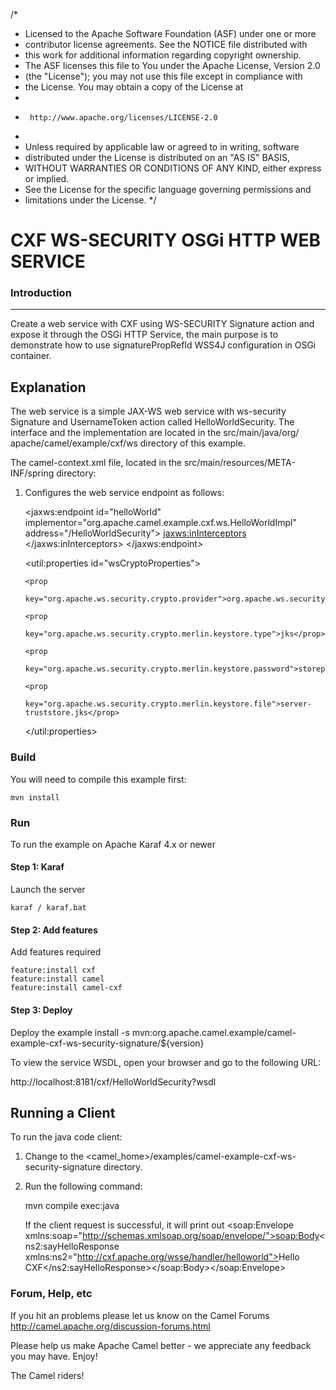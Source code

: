 /*
 * Licensed to the Apache Software Foundation (ASF) under one or more
 * contributor license agreements.  See the NOTICE file distributed with
 * this work for additional information regarding copyright ownership.
 * The ASF licenses this file to You under the Apache License, Version 2.0
 * (the "License"); you may not use this file except in compliance with
 * the License.  You may obtain a copy of the License at
 *
 *      http://www.apache.org/licenses/LICENSE-2.0
 *
 * Unless required by applicable law or agreed to in writing, software
 * distributed under the License is distributed on an "AS IS" BASIS,
 * WITHOUT WARRANTIES OR CONDITIONS OF ANY KIND, either express or implied.
 * See the License for the specific language governing permissions and
 * limitations under the License.
 */

CXF WS-SECURITY OSGi HTTP WEB SERVICE
=========================

### Introduction
-------
Create a web service with CXF using WS-SECURITY Signature action and expose it through the OSGi HTTP
Service, the main purpose is to demonstrate how to use signaturePropRefId WSS4J configuration in
OSGi container.


Explanation
-----------
The web service is a simple JAX-WS web service with ws-security Signature and UsernameToken action called HelloWorldSecurity. The 
interface and the implementation are located in the src/main/java/org/
apache/camel/example/cxf/ws directory of this example.

The camel-context.xml file, located in the src/main/resources/META-INF/spring
directory:


1. Configures the web service endpoint as follows:

    <jaxws:endpoint id="helloWorld"
        implementor="org.apache.camel.example.cxf.ws.HelloWorldImpl"
        address="/HelloWorldSecurity">
        <jaxws:inInterceptors>
            <bean class="org.apache.cxf.ws.security.wss4j.WSS4JInInterceptor">
                <constructor-arg>
                    <map>
                        <entry key="action" value="UsernameToken Signature"/>
                        <entry key="passwordType" value="PasswordText"/>
                        <entry key="passwordCallbackRef">
                            <ref bean="myPasswordCallback"/>
                        </entry>
                        <entry key="signaturePropRefId" value="wsCryptoProperties"/>
                        <entry key="wsCryptoProperties" value-ref="wsCryptoProperties"/>
                    </map>
                </constructor-arg>
            </bean>
            <bean class="org.apache.cxf.binding.soap.saaj.SAAJInInterceptor" />
        </jaxws:inInterceptors>
    </jaxws:endpoint>
    
    <util:properties id="wsCryptoProperties">

       <prop
            key="org.apache.ws.security.crypto.provider">org.apache.ws.security.components.crypto.Merlin</prop>

       <prop
            key="org.apache.ws.security.crypto.merlin.keystore.type">jks</prop>

       <prop
           key="org.apache.ws.security.crypto.merlin.keystore.password">storepassword</prop>

       <prop
           key="org.apache.ws.security.crypto.merlin.keystore.file">server-truststore.jks</prop>
    </util:properties>

### Build
You will need to compile this example first:

	mvn install

### Run

To run the example on Apache Karaf 4.x or newer

#### Step 1: Karaf

Launch the server

	karaf / karaf.bat

#### Step 2: Add features

Add features required

	feature:install cxf
	feature:install camel
	feature:install camel-cxf

#### Step 3: Deploy
Deploy the example
                 install -s mvn:org.apache.camel.example/camel-example-cxf-ws-security-signature/${version}

To view the service WSDL, open your browser and go to the following
URL:

  http://localhost:8181/cxf/HelloWorldSecurity?wsdl



Running a Client
----------------
To run the java code client:

1. Change to the <camel_home>/examples/camel-example-cxf-ws-security-signature
   directory.

2. Run the following command:

     mvn compile exec:java

   If the client request is successful, 
   it will print out
       <soap:Envelope xmlns:soap="http://schemas.xmlsoap.org/soap/envelope/"><soap:Body><ns2:sayHelloResponse xmlns:ns2="http://cxf.apache.org/wsse/handler/helloworld"><return>Hello CXF</return></ns2:sayHelloResponse></soap:Body></soap:Envelope>
       
### Forum, Help, etc

If you hit an problems please let us know on the Camel Forums
	<http://camel.apache.org/discussion-forums.html>

Please help us make Apache Camel better - we appreciate any feedback you may
have.  Enjoy!


The Camel riders!
